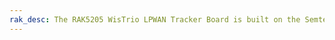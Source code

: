 ```yaml
---
rak_desc: The RAK5205 WisTrio LPWAN Tracker Board is built on the Semtech SX1276 chip, with the STM32L1 MCU at its core. It is a feature-packed sensor board with LoRa connectivity and built-in GPS that provides various interfaces for easy application development. This module is perfect for applications such as asset tracking, smart vehicle management, and location-based services.
---
```


<rk-redirect to="/Product-Categories/WisTrio/RAK7205-5205/Overview/" />
